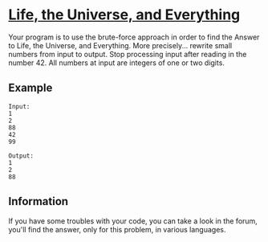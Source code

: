 # [Life, the Universe, and Everything](http://www.spoj.com/problems/TEST/)

Your program is to use the brute-force approach in order to find the Answer to Life, the Universe, and Everything. More precisely... rewrite small numbers from input to output. Stop processing input after reading in the number 42. All numbers at input are integers of one or two digits.

## Example
    Input:
    1
    2
    88
    42
    99

    Output:
    1
    2
    88

## Information

If you have some troubles with your code, you can take a look in the forum, you'll find the answer, only for this problem, in various languages.
